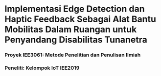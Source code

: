 # Implementasi Edge Detection dan Haptic Feedback Sebagai Alat Bantu Mobilitas Dalam Ruangan untuk Penyandang Disabilitas Tunanetra
### Proyek IEE3061: Metode Penelitian dan Penulisan Ilmiah
### Peneliti: Kelompok IoT IEE2019
